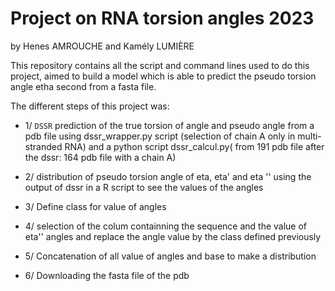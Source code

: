 # Project on RNA torsion angles 2023

by Henes AMROUCHE and Kamély LUMIÈRE

This repository contains all the script and command lines used to do this project, aimed to build a model which is able to predict the pseudo torsion angle etha second from a fasta file.

The different steps of this project was:

* 1/  `DSSR` prediction of the true torsion of angle and pseudo angle from a pdb file using dssr_wrapper.py script (selection of chain A only in multi-stranded RNA)  and a python script dssr_calcul.py( from 191 pdb file after the dssr: 164 pdb file with a chain A)

* 2/ distribution of pseudo torsion angle of eta, eta' and eta '' using the output of dssr in a R script to see the values of the angles

* 3/ Define class for value of angles

* 4/ selection of the colum containning the sequence and the value of eta'' angles and replace the angle value by the class defined previously

* 5/ Concatenation of all value of angles and base to make a distribution

* 6/ Downloading the fasta file of the pdb







